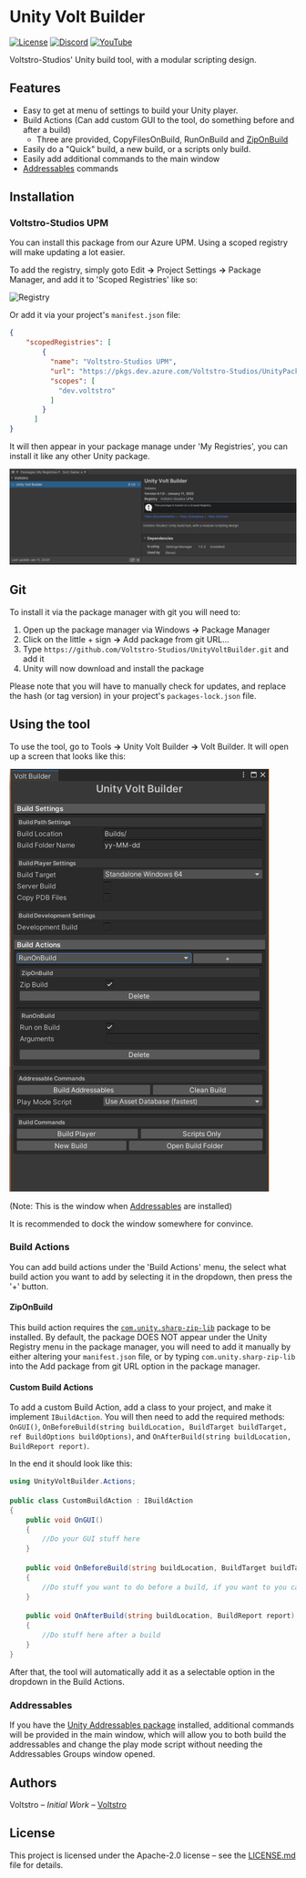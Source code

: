 # Unity Volt Builder

[![License](https://img.shields.io/github/license/Voltstro-Studios/VoltUnityBuilder.svg)](/LICENSE.md)
[![Discord](https://img.shields.io/badge/Discord-Voltstro-7289da.svg?logo=discord)](https://discord.voltstro.dev) 
[![YouTube](https://img.shields.io/badge/Youtube-Voltstro-red.svg?logo=youtube)](https://www.youtube.com/Voltstro)

Voltstro-Studios' Unity build tool, with a modular scripting design.

## Features

- Easy to get at menu of settings to build your Unity player.
- Build Actions (Can add custom GUI to the tool, do something before and after a build)
	- Three are provided, CopyFilesOnBuild, RunOnBuild and [ZipOnBuild](#ZipOnBuild)
- Easily do a "Quick" build, a new build, or a scripts only build.
- Easily add additional commands to the main window
- [Addressables](#addressables) commands

## Installation

### Voltstro-Studios UPM

You can install this package from our Azure UPM. Using a scoped registry will make updating a lot easier.

To add the registry, simply goto Edit **->** Project Settings **->** Package Manager, and add it to 'Scoped Registries' like so:

![Registry](https://user-images.githubusercontent.com/45032877/148951575-e962ed43-70bd-4eff-a8ce-5888cf0a9318.png)

Or add it via your project's `manifest.json` file:

```json
{
    "scopedRegistries": [
        {
          "name": "Voltstro-Studios UPM",
          "url": "https://pkgs.dev.azure.com/Voltstro-Studios/UnityPackages/_packaging/UPM/npm/registry",
          "scopes": [
            "dev.voltstro"
          ]
        }
      ]
}
```

It will then appear in your package manage under 'My Registries', you can install it like any other Unity package.

![UPM](Media~/PackageManager.png)

## Git

To install it via the package manager with git you will need to:

1. Open up the package manager via Windows **->** Package Manager
2. Click on the little + sign **->** Add package from git URL...
3. Type `https://github.com/Voltstro-Studios/UnityVoltBuilder.git` and add it
4. Unity will now download and install the package

Please note that you will have to manually check for updates, and replace the hash (or tag version) in your project's `packages-lock.json` file.

## Using the tool

To use the tool, go to Tools **->** Unity Volt Builder **->** Volt Builder. It will open up a screen that looks like this:

![Preview](Media~/preview.jpg)

(Note: This is the window when [Addressables](#addressables) are installed)

It is recommended to dock the window somewhere for convince.

### Build Actions

You can add build actions under the 'Build Actions' menu, the select what build action you want to add by selecting it in the dropdown, then press the '+' button.

#### ZipOnBuild

This build action requires the [`com.unity.sharp-zip-lib`](https://docs.unity3d.com/Packages/com.unity.sharp-zip-lib@latest/) package to be installed. By default, the package DOES NOT appear under the Unity Registry menu in the package manager, you will need to add it manually by either altering your `manifest.json` file, or by typing `com.unity.sharp-zip-lib` into the Add package from git URL option in the package manager.

#### Custom Build Actions

To add a custom Build Action, add a class to your project, and make it implement `IBuildAction`. You will then need to add the required methods: `OnGUI()`, `OnBeforeBuild(string buildLocation, BuildTarget buildTarget, ref BuildOptions buildOptions)`, and `OnAfterBuild(string buildLocation, BuildReport report)`.

In the end it should look like this:

```csharp
using UnityVoltBuilder.Actions;

public class CustomBuildAction : IBuildAction
{
	public void OnGUI()
	{
		//Do your GUI stuff here
	}

	public void OnBeforeBuild(string buildLocation, BuildTarget buildTarget, ref BuildOptions buildOptions)
	{
		//Do stuff you want to do before a build, if you want to you can modify the build options here as well
	}

	public void OnAfterBuild(string buildLocation, BuildReport report)
	{
		//Do stuff here after a build
	}
}
```

After that, the tool will automatically add it as a selectable option in the dropdown in the Build Actions.

### Addressables

If you have the [Unity Addressables package](https://docs.unity3d.com/Packages/com.unity.addressables@latest/manual/index.html) installed, additional commands will be provided in the main window, which will allow you to both build the addressables and change the play mode script without needing the Addressables Groups window opened.

## Authors
Voltstro – *Initial Work* – [Voltstro](https://github.com/Voltstro)

## License
This project is licensed under the Apache-2.0 license – see the [LICENSE.md](/LICENSE.md) file for details.
